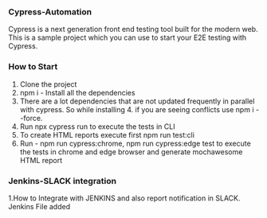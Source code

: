 ### Cypress-Automation
Cypress is a next generation front end testing tool built for the modern web. This is a sample project which you can use to start your E2E testing with Cypress.

### How to Start
1. Clone the project
2. npm i - Install all the dependencies
3. There are a lot dependencies that are not updated frequently in parallel with cypress. So while installing 4. if you are seeing conflicts use npm i --force.
5. Run npx cypress run to execute the tests in CLI
6. To create HTML reports execute first npm run test:cli
7. Run - npm run cypress:chrome, npm run cypress:edge test to execute the tests in chrome and edge browser and generate mochawesome HTML report

### Jenkins-SLACK integration
1.How to Integrate with JENKINS and also report notification in SLACK. Jenkins File added

